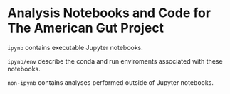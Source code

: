 # Analysis Notebooks and Code for The American Gut Project

`ipynb` contains executable Jupyter notebooks.

`ipynb/env` describe the conda and run enviroments associated with these notebooks.

`non-ipynb` contains analyses performed outside of Jupyter notebooks.
